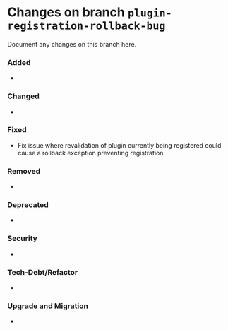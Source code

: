 # Changes on branch `plugin-registration-rollback-bug`
Document any changes on this branch here.
### Added
- 

### Changed
- 

### Fixed
- Fix issue where revalidation of plugin currently being registered could cause a rollback exception preventing registration 

### Removed
- 

### Deprecated
- 

### Security
- 

### Tech-Debt/Refactor
- 

### Upgrade and Migration
- 
